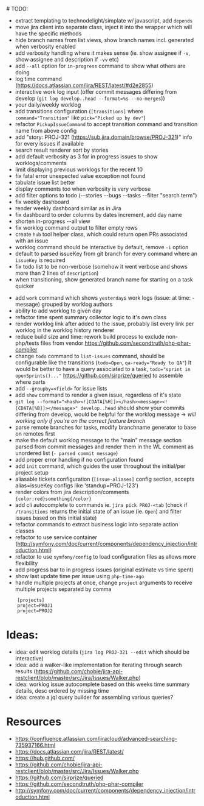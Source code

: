 # TODO:

+ extract templating to technodelight/simplate w/ javascript, add `depends`
+ move jira client into separate class, inject it into the wrapper which will have the specific methods
+ hide branch names from list views, show branch names incl. generated when verbosity enabled
+ add verbosity handling where it makes sense (ie. show assignee if `-v`, show assignee and description if `-vv` etc)
+ add `--all` option for `in-progress` command to show what others are doing
+ log time command (https://docs.atlassian.com/jira/REST/latest/#d2e2855)
+ interactive work log input (offer commit messages differing from develop (`git log develop..head --format=%s --no-merges`))
+ your daily/weekly worklog
+ add transitions configuration (`[transitions]` where `command="Transition"` like `pick="Picked up by dev"`)
+ refactor `PickupIssueCommand` to accept transition command and transition name from above config
+ add "story: PROJ-321 (https://sub.jira.domain/browse/PROJ-321)" info for every issues if available
+ search result renderer sort by stories
+ add default verbosity as 3 for in progress issues to show worklogs/comments
+ limit displaying previous worklogs for the recent 10
+ fix fatal error unexpected value exception not found
+ tabulate issue list better
+ display comments too when verbosity is very verbose
+ add filter options to todo (--stories --bugs --tasks --filter "search term")
+ fix weekly dashboard
+ render weekly dashboard similar as in Jira
+ fix dashboard to order columns by dates increment, add day name
+ shorten in-progress --all view
+ fix worklog command output to filter empty rows
+ create `hub` tool helper class, which could return open PRs associated with an issue
+ worklog command should be interactive by default, remove `-i` option
+ default to parsed issueKey from git branch for every command where an `issueKey` is required
+ fix todo list to be non-verbose (somehow it went verbose and shows more than 2 lines of `description`)
+ when transitioning, show generated branch name for starting on a task quicker
- add `work` command which shows `yesterday`s work logs (issue: at time: - message) grouped by worklog authors
- ability to add worklog to given day
- refactor time spent summary collector logic to it's own class
- render worklog link after added to the issue, probably list every link per worklog in the worklog history renderer
- reduce build size and time: rework build process to exclude non-php/tests files from vendor https://github.com/secondtruth/php-phar-compiler
- change `todo` command to `list-issues` command, should be configurable like the transitions (`todo=Open`, `qa-ready="Ready to QA"`)
  It would be better to have a query associated to a task, `todo="sprint in openSprints()..."` https://github.com/sirprize/queried to assemble where parts
- add `--groupby=<field>` for issue lists
- add `show` command to render a given issue, regardless of it's state
- `git log --format="<hash><![CDATA[%H]]></hash><message><![CDATA[%B]]></message>" develop..head` should show your commits differing from develop, would be helpful for the worklog message -> *will working only if you're on the correct feature branch*
- parse remote branches for tasks, modify branchname generator to base on remotes first
- make the default worklog message to the "main" message section parsed from commit messages and render them in the WL comment as unordered list (`- parsed commit message`)
- add proper error handling if no configuration found
- add `init` command, which guides the user throughout the initial/per project setup
- aliasable tickets configuration (`[issue-aliases]` config section, accepts alias=issueKey configs like 'standup=PROJ-123')
- render colors from jira description/comments `{color:red}something{/color}`
- add cli autocomplete to commands ie. `jira pick PROJ-<tab` (check if `/transitions` returns the initial state of an issue (ie. `Open`) and filter issues based on this initial state)
- refactor commands to extract business logic into separate action classes
- refactor to use service container (http://symfony.com/doc/current/components/dependency_injection/introduction.html)
- refactor to use `symfony/config` to load configuration files as allows more flexibility
- add progress bar to in progress issues (original estimate vs time spent)
- show last update time per issue using `php-time-ago`
- handle multiple projects at once, change `project` arguments to receive multiple projects separated by comma

```
    [projects]
    project=PROJ1
    project=PROJ2
```
# Ideas:

- idea: edit worklog details (`jira log PROJ-321 --edit` which should be interactive)
- idea: add a walker-like implementation for iterating through search results (https://github.com/chobie/jira-api-restclient/blob/master/src/Jira/Issues/Walker.php)
- idea: worklog issue autocomplete based on this weeks time summary details, desc ordered by missing time
- idea: create a jql query builder for assembling various queries?

# Resources
- https://confluence.atlassian.com/jiracloud/advanced-searching-735937166.html
- https://docs.atlassian.com/jira/REST/latest/
- https://hub.github.com/
- https://github.com/chobie/jira-api-restclient/blob/master/src/Jira/Issues/Walker.php
- https://github.com/sirprize/queried
- https://github.com/secondtruth/php-phar-compiler
- http://symfony.com/doc/current/components/dependency_injection/introduction.html
